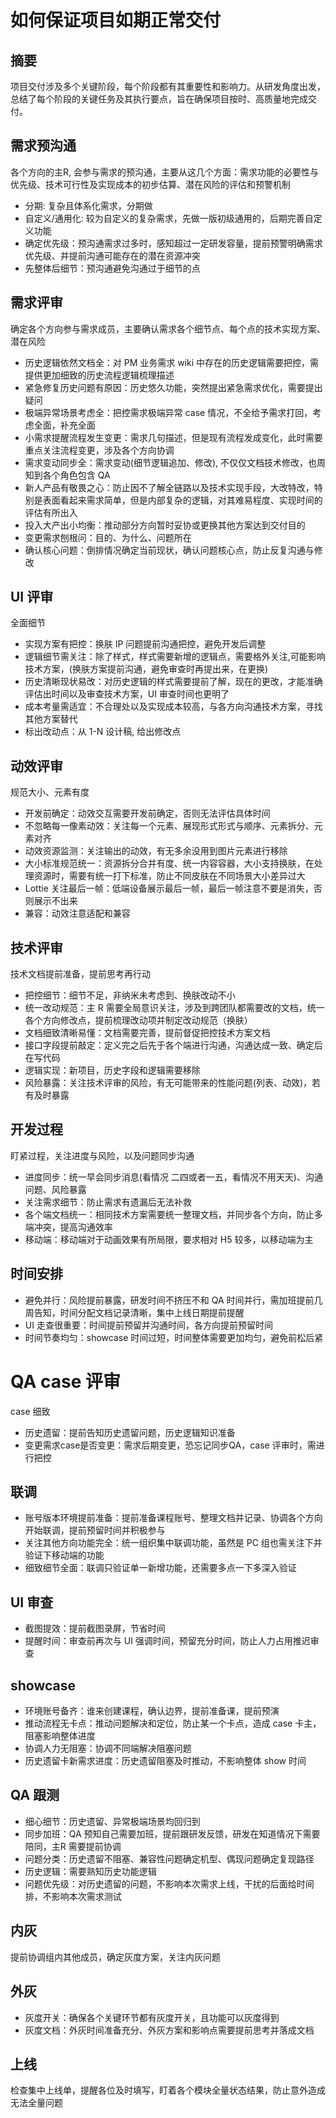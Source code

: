 # 如何保证项目如期正常交付

## 摘要
项目交付涉及多个关键阶段，每个阶段都有其重要性和影响力。从研发角度出发，总结了每个阶段的关键任务及其执行要点，旨在确保项目按时、高质量地完成交付。

## 需求预沟通
各个方向的主R, 会参与需求的预沟通，主要从这几个方面：需求功能的必要性与优先级、技术可行性及实现成本的初步估算、潜在风险的评估和预警机制
- 分期: 复杂且体系化需求，分期做
- 自定义/通用化: 较为自定义的复杂需求，先做一版初级通用的，后期完善自定义功能
- 确定优先级：预沟通需求过多时，感知超过一定研发容量，提前预警明确需求优先级、并提前沟通可能存在的潜在资源冲突
- 先整体后细节：预沟通避免沟通过于细节的点

## 需求评审
确定各个方向参与需求成员，主要确认需求各个细节点、每个点的技术实现方案、潜在风险
- 历史逻辑依然文档全：对 PM 业务需求 wiki 中存在的历史逻辑需要把控，需提供更加细致的历史流程逻辑梳理描述
- 紧急修复历史问题有原因：历史悠久功能，突然提出紧急需求优化，需要提出疑问
- 极端异常场景考虑全：把控需求极端异常 case 情况，不全给予需求打回，考虑全面，补充全面
- 小需求提醒流程发生变更：需求几句描述，但是现有流程发成变化，此时需要重点关注流程变更，涉及各个方向协调
- 需求变动同步全：需求变动(细节逻辑追加、修改), 不仅仅文档技术修改，也周知到各个角色包含 QA
- 新人产品有敬畏之心：防止因不了解全链路以及技术实现手段，大改特改，特别是表面看起来需求简单，但是内部复杂的逻辑，对其难易程度、实现时间的评估有所出入
- 投入大产出小均衡：推动部分方向暂时妥协或更换其他方案达到交付目的
- 变更需求刨根问：目的、为什么、问题所在
- 确认核心问题：倒排情况确定当前现状，确认问题核心点，防止反复沟通与修改

## UI 评审
全面细节
- 实现方案有把控：换肤 IP 问题提前沟通把控，避免开发后调整
- 逻辑细节需关注：除了样式，样式需要新增的逻辑点，需要格外关注,可能影响技术方案，(换肤方案提前沟通，避免审查时再提出来，在更换)
- 历史清晰现状易改：对历史逻辑的样式需要提前了解，现在的更改，才能准确评估出时间以及审查技术方案，UI 审查时间也更明了
- 成本考量需适宜：不合理处以及实现成本较高，与各方向沟通技术方案，寻找其他方案替代
- 标出改动点：从 1-N 设计稿, 给出修改点

## 动效评审
规范大小、元素有度
- 开发前确定：动效交互需要开发前确定，否则无法评估具体时间
- 不忽略每一像素动效：关注每一个元素、展现形式形式与顺序、元素拆分、元素对齐
- 动效资源监测：关注输出的动效，有无多余没用到图片元素进行移除
- 大小标准规范统一：资源拆分合并有度、统一内容容器，大小支持换肤，在处理资源时，需要有统一打下标准，防止不同皮肤在不同场景大小差异过大
- Lottie 关注最后一帧：低端设备展示最后一帧，最后一帧注意不要是消失，否则展示不出来
- 兼容：动效注意适配和兼容

## 技术评审
技术文档提前准备，提前思考再行动
- 把控细节：细节不足，非纳米未考虑到、换肤改动不小
- 统一改动规范：主 R 需要全局意识关注，涉及到跨团队都需要改的文档，统一各个方向修改点，提前梳理改动项并制定改动规范（换肤）
- 文档细致清晰易懂：文档需要完善，提前督促把控技术方案文档
- 接口字段提前敲定：定义完之后先于各个端进行沟通，沟通达成一致、确定后在写代码
- 逻辑实现：新项目，历史字段和逻辑需要移除
- 风险暴露：关注技术评审的风险，有无可能带来的性能问题(列表、动效)，若有及时暴露

## 开发过程
盯紧过程，关注进度与风险，以及问题同步沟通

- 进度同步：统一早会同步消息(看情况 二四或者一五，看情况不用天天)、沟通问题、风险暴露
- 关注需求细节：防止需求有遗漏后无法补救
- 各个端文档统一：相同技术方案需要统一整理文档，并同步各个方向，防止多端冲突，提高沟通效率
- 移动端：移动端对于动画效果有所局限，要求相对 H5 较多，以移动端为主

## 时间安排
- 避免并行：风险提前暴露，研发时间不挤压不和 QA 时间并行，需加班提前几周告知，时间分配文档记录清晰，集中上线日期提前提醒
- UI 走查很重要：时间提前预留并沟通时间，各方向提前预留时间
- 时间节奏均匀：showcase 时间过短，时间整体需要更加均匀，避免前松后紧

# QA case 评审
case 细致
- 历史遗留：提前告知历史遗留问题，历史逻辑知识准备
- 变更需求case是否变更：需求后期变更，恐忘记同步QA，case 评审时，需进行把控

## 联调
- 账号版本环境提前准备：提前准备课程账号、整理文档并记录、协调各个方向开始联调，提前预留时间并积极参与
- 关注其他方向功能完全：统一组织集中联调功能，虽然是 PC 组也需关注下并验证下移动端的功能
- 细致细节全面：联调只验证单一新增功能，还需要多点一下多深入验证

## UI 审查
- 截图提效：提前截图录屏，节省时间
- 提醒时间：审查前再次与 UI 强调时间，预留充分时间，防止人力占用推迟审查

## showcase
- 环境账号备齐：谁来创建课程，确认边界，提前准备课，提前预演
- 推动流程无卡点：推动问题解决和定位，防止某一个卡点，造成 case 卡主，阻塞影响整体进度
- 协调人力无阻塞：协调不同端解决阻塞问题
- 历史遗留卡新需求进度：历史遗留阻塞及时推动，不影响整体 show 时间

  
## QA 跟测
- 细心细节：历史遗留、异常极端场景均回归到
- 同步加班：QA 预知自己需要加班，提前跟研发反馈，研发在知道情况下需要陪同，主R 需要提前协调
- 问题分类：历史遗留不阻塞、兼容性问题确定机型、偶现问题确定复现路径
- 历史逻辑：需要熟知历史功能逻辑
- 问题优先级：对历史遗留的问题，不影响本次需求上线，干扰的后面给时间排，不影响本次需求测试

## 内灰
提前协调组内其他成员，确定灰度方案，关注内灰问题

## 外灰
- 灰度开关：确保各个关键环节都有灰度开关，且功能可以灰度得到
- 灰度文档：外灰时间准备充分、外灰方案和影响点需要提前思考并落成文档

## 上线
检查集中上线单，提醒各位及时填写，盯着各个模块全量状态结果，防止意外造成无法全量问题
